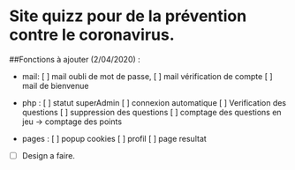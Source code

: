 # **Site quizz pour de la prévention contre le coronavirus.**

##Fonctions à ajouter (2/04/2020) :
- mail:
[ ] mail oubli de mot de passe,
[ ] mail vérification de compte
[ ] mail de bienvenue

- php :
[ ] statut superAdmin
[ ] connexion automatique
[ ] Verification des questions 
[ ] suppression des questions
[ ] comptage des questions en jeu -> comptage des points 

- pages :
[ ] popup cookies
[ ] profil
[ ] page resultat

- [ ] Design a faire.